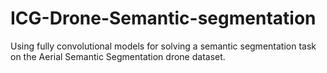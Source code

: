 # ICG-Drone-Semantic-segmentation
Using fully convolutional models for solving a semantic segmentation task on the Aerial Semantic Segmentation drone dataset.
